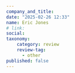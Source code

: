 ```yaml
---
company_and_title: 
date: "2025-02-26 12:33"
name: Eric Jones
# link:
social: 
taxonomy:
    category: review
    review-tag:
      - other
published: false
---
```



